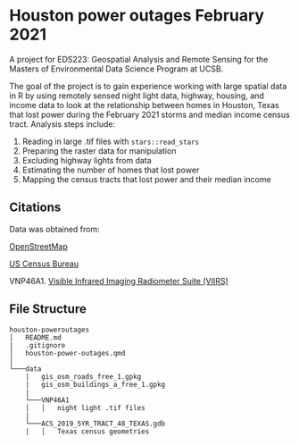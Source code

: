 # Houston power outages February 2021

A project for EDS223: Geospatial Analysis and Remote Sensing for the Masters of Environmental Data Science Program at UCSB.

The goal of the project is to gain experience working with large spatial data in R by using remotely sensed night light data, highway, housing, and income data to look at the relationship between homes in Houston, Texas that lost power during the February 2021 storms and median income census tract. Analysis steps include:

1. Reading in large .tif files with  `stars::read_stars`
2. Preparing the raster data for manipulation
3. Excluding highway lights from data
4. Estimating the number of homes that lost power
5. Mapping the census tracts that lost power and their median income

## Citations
Data was obtained from:

[OpenStreetMap](https://www.openstreetmap.org/#map=4/38.01/-95.84)

[US Census Bureau](https://data.census.gov/)

VNP46A1. [Visible Infrared Imaging Radiometer Suite (VIIRS)](https://en.wikipedia.org/wiki/Visible_Infrared_Imaging_Radiometer_Suite)

## File Structure

    houston-poweroutages
    │   README.md
    |   .gitignore
    │   houston-power-outages.qmd    
    │
    └───data
        |   gis_osm_roads_free_1.gpkg
        |   gis_osm_buildings_a_free_1.gpkg
        |
        └───VNP46A1
        │   │   night light .tif files 
        |
        └───ACS_2019_5YR_TRACT_48_TEXAS.gdb
        |   │   Texas census geometries

